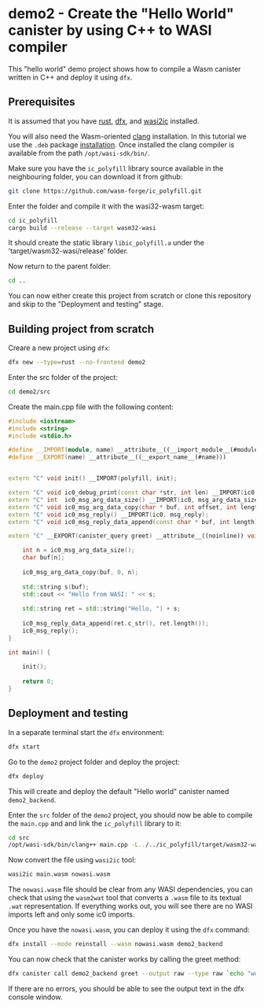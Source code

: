 # demo2 - Create the "Hello World" canister by using C++ to WASI compiler

This "hello world" demo project shows how to compile a Wasm canister written in C++ and deploy it using `dfx`. 

## Prerequisites

It is assumed that you have [rust](https://doc.rust-lang.org/book/ch01-01-installation.html), [dfx](https://internetcomputer.org/docs/current/developer-docs/setup/install/), and [wasi2ic](https://github.com/wasm-forge/wasi2ic) installed.

You will also need the Wasm-oriented [clang](https://github.com/WebAssembly/wasi-sdk/releases/) installation. In this tutorial we use the `.deb` package [installation](https://github.com/WebAssembly/wasi-sdk/releases/download/wasi-sdk-19/wasi-sdk_19.0_amd64.deb). Once installed the clang compiler is available from the path `/opt/wasi-sdk/bin/`.

Make sure you have the `ic_polyfill` library source available in the neighbouring folder, you can download it from github:
```bash
git clone https://github.com/wasm-forge/ic_polyfill.git
```

Enter the folder and compile it with the wasi32-wasm target:
```bash
cd ic_polyfill
cargo build --release --target wasm32-wasi
```

It should create the static library `libic_polyfill.a` under the 'target/wasm32-wasi/release' folder.

Now return to the parent folder:

```bash
cd ..
```

You can now either create this project from scratch or clone this repository and skip to the "Deployment and testing" stage.

## Building project from scratch

Creare a new project using `dfx`:

```bash
dfx new --type=rust --no-frontend demo2
```

Enter the src folder of the project:
```bash
cd demo2/src
```

Create the main.cpp file with the following content:
```cpp
#include <iostream>
#include <string>
#include <stdio.h>

#define __IMPORT(module, name) __attribute__((__import_module__(#module), __import_name__(#name)))
#define __EXPORT(name) __attribute__((__export_name__(#name)))


extern "C" void init() __IMPORT(polyfill, init);

extern "C" void ic0_debug_print(const char *str, int len) __IMPORT(ic0, debug_print);
extern "C" int  ic0_msg_arg_data_size() __IMPORT(ic0, msg_arg_data_size);
extern "C" void ic0_msg_arg_data_copy(char * buf, int offset, int length) __IMPORT(ic0, msg_arg_data_copy);
extern "C" void ic0_msg_reply() __IMPORT(ic0, msg_reply);
extern "C" void ic0_msg_reply_data_append(const char * buf, int length) __IMPORT(ic0, msg_reply_data_append);

extern "C" __EXPORT(canister_query greet) __attribute__((noinline)) void greet()  {

    int n = ic0_msg_arg_data_size();
    char buf[n];
    
    ic0_msg_arg_data_copy(buf, 0, n);
    
    std::string s(buf);
    std::cout << "Hello from WASI: " << s;
    
    std::string ret = std::string("Hello, ") + s;
    
    ic0_msg_reply_data_append(ret.c_str(), ret.length());
    ic0_msg_reply();
}

int main() {
    
    init();
    
    return 0;
}

```


## Deployment and testing

In a separate terminal start the `dfx` environment:
```bash
dfx start
```

Go to the `demo2` project folder and deploy the project:
```bash
dfx deploy
```
This will create and deploy the default "Hello world" canister named `demo2_backend`.

Enter the `src` folder of the `demo2` project, you should now be able to compile the `main.cpp` and and link the `ic_polyfill` library to it:

```bash
cd src
/opt/wasi-sdk/bin/clang++ main.cpp -L../../ic_polyfill/target/wasm32-wasi/release -lic_polyfill -o main.wasm
```

Now convert the file using `wasi2ic` tool:

```bash
wasi2ic main.wasm nowasi.wasm
```

The `nowasi.wasm` file should be clear from any WASI dependencies, you can check that using the `wasm2wat` tool that converts a `.wasm` file to its textual `.wat` representation. If everything works out, you will see there are no WASI imports left and only some ic0 imports.


Once you have the `nowasi.wasm`, you can deploy it using the `dfx` command:
```bash
dfx install --mode reinstall --wasm nowasi.wasm demo2_backend
```

You can now check that the canister works by calling the greet method:
```bash
dfx canister call demo2_backend greet --output raw --type raw `echo "world" | xxd -p` | xxd -p -r
```

If there are no errors, you should be able to see the output text in the dfx console window.
